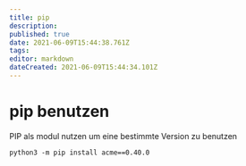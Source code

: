 ```yaml
---
title: pip
description: 
published: true
date: 2021-06-09T15:44:38.761Z
tags: 
editor: markdown
dateCreated: 2021-06-09T15:44:34.101Z
---
```


# pip benutzen

PIP als modul nutzen um eine bestimmte Version zu benutzen

`python3 -m pip install acme==0.40.0`
